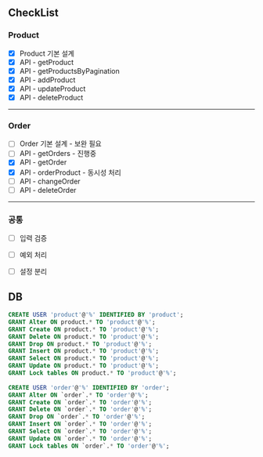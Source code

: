 ## CheckList
### Product 
- [x] Product 기본 설계
- [x] API - getProduct
- [x] API - getProductsByPagination
- [x] API - addProduct
- [x] API - updateProduct
- [x] API - deleteProduct
---
### Order
- [ ] Order 기본 설계 - 보완 필요
- [ ] API - getOrders - 진행중
- [x] API - getOrder
- [x] API - orderProduct - 동시성 처리
- [ ] API - changeOrder
- [ ] API - deleteOrder
---
### 공통
- [ ] 입력 검증
- [ ] 예외 처리
- [ ] 설정 분리


## DB
```sql
CREATE USER 'product'@'%' IDENTIFIED BY 'product';
GRANT Alter ON product.* TO 'product'@'%';
GRANT Create ON product.* TO 'product'@'%';
GRANT Delete ON product.* TO 'product'@'%';
GRANT Drop ON product.* TO 'product'@'%';
GRANT Insert ON product.* TO 'product'@'%';
GRANT Select ON product.* TO 'product'@'%';
GRANT Update ON product.* TO 'product'@'%';
GRANT Lock tables ON product.* TO 'product'@'%';
           
CREATE USER 'order'@'%' IDENTIFIED BY 'order';
GRANT Alter ON `order`.* TO 'order'@'%';
GRANT Create ON `order`.* TO 'order'@'%';
GRANT Delete ON `order`.* TO 'order'@'%';
GRANT Drop ON `order`.* TO 'order'@'%';
GRANT Insert ON `order`.* TO 'order'@'%';
GRANT Select ON `order`.* TO 'order'@'%';
GRANT Update ON `order`.* TO 'order'@'%';
GRANT Lock tables ON `order`.* TO 'order'@'%';
```